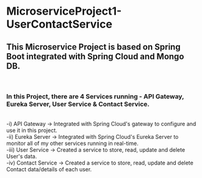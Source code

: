 # MicroserviceProject1-UserContactService
<h2>This Microservice Project is based on Spring Boot integrated with Spring Cloud and Mongo DB.</h2> <br />
<h3>In this Project, there are 4 Services running - API Gateway, Eureka Server, User Service & Contact Service.</h3> <br />
-i) API Gateway -> Integrated with Spring Cloud's gateway to configure and use it in this project. <br />
-ii) Eureka Server -> Integrated with Spring Cloud's Eureka Server to monitor all of my other services running in real-time. <br />
-iii) User Service -> Created a service to store, read, update and delete User's data. <br />
-iv) Contact Service -> Created a service to store, read, update and delete Contact data/details of each user.  <br />
